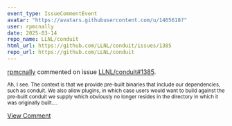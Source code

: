 ```yaml
---
event_type: IssueCommentEvent
avatar: "https://avatars.githubusercontent.com/u/1465618?"
user: rpmcnally
date: 2025-03-14
repo_name: LLNL/conduit
html_url: https://github.com/LLNL/conduit/issues/1385
repo_url: https://github.com/LLNL/conduit
---
```


<a href='https://github.com/rpmcnally' target='_blank'>rpmcnally</a> commented on issue <a href='https://github.com/LLNL/conduit/issues/1385' target='_blank'>LLNL/conduit#1385</a>.

<small>Ah, I see.  The context is that we provide pre-built binaries that include our dependencies, such as conduit.  We also allow plugins, in which case users would want to build against the pre-built conduit we supply which obviously no longer resides in the directory in which it was originally built....</small>

<a href='https://github.com/LLNL/conduit/issues/1385' target='_blank'>View Comment</a>